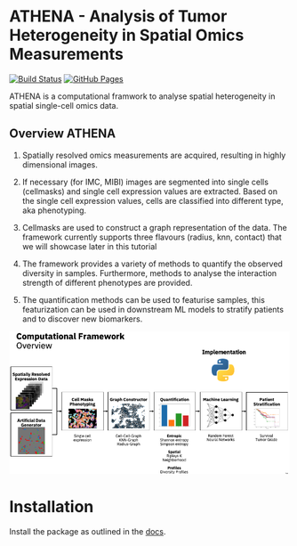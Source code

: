 # ATHENA - Analysis of Tumor Heterogeneity in Spatial Omics Measurements
[![Build Status](https://travis.ibm.com/art-zurich/spatial-heterogeneity.svg?token=bmUqdLriQp1g3yv7TJC6&branch=master)](https://travis.ibm.com/art-zurich/spatial-heterogeneity)
[![GitHub Pages](https://img.shields.io/badge/docs-sphinx-blue)](https://pages.github.ibm.com/art-zurich/spatial-heterogeneity)

ATHENA is a computational framwork to analyse spatial heterogeneity in spatial single-cell omics data.


## Overview ATHENA
1. Spatially resolved omics measurements are acquired, resulting in highly dimensional images.

2. If necessary (for IMC, MIBI) images are segmented into single cells (cellmasks) and single cell expression values are extracted. Based on the single cell expression values, cells are classified into different type, aka phenotyping.

3. Cellmasks are used to construct a graph representation of the data. The framework currently supports three flavours (radius, knn, contact) that we will showcase later in this tutorial

4. The framework provides a variety of methods to quantify the observed diversity in samples. Furthermore, methods to analyse the interaction strength of different phenotypes are provided. 

5. The quantification methods can be used to featurise samples, this featurization can be used in downstream ML models to stratify patients and to discover new biomarkers.

![overview.png](docs/source/img//overview.png)

# Installation
Install the package as outlined in the [docs](https://pages.github.ibm.com/art-zurich/spatial-heterogeneity).